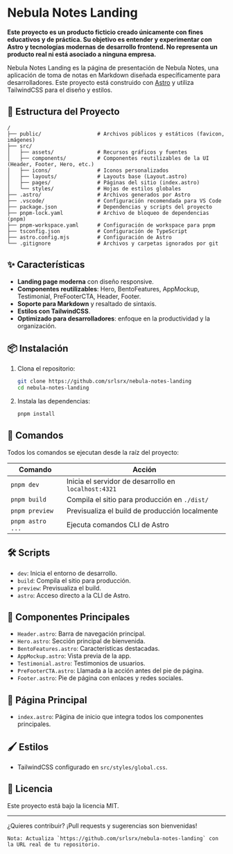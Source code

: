 # Nebula Notes Landing

**Este proyecto es un producto ficticio creado únicamente con fines educativos y de práctica. Su objetivo es entender y experimentar con Astro y tecnologías modernas de desarrollo frontend. No representa un producto real ni está asociado a ninguna empresa.**

Nebula Notes Landing es la página de presentación de Nebula Notes, una aplicación de toma de notas en Markdown diseñada específicamente para desarrolladores. Este proyecto está construido con [Astro](https://astro.build/) y utiliza TailwindCSS para el diseño y estilos.

## 🚀 Estructura del Proyecto

```
/
├── public/                  # Archivos públicos y estáticos (favicon, imágenes)
├── src/
│   ├── assets/              # Recursos gráficos y fuentes
│   ├── components/          # Componentes reutilizables de la UI (Header, Footer, Hero, etc.)
│   ├── icons/               # Iconos personalizados
│   ├── layouts/             # Layouts base (Layout.astro)
│   ├── pages/               # Páginas del sitio (index.astro)
│   └── styles/              # Hojas de estilos globales
├── .astro/                  # Archivos generados por Astro
├── .vscode/                 # Configuración recomendada para VS Code
├── package.json             # Dependencias y scripts del proyecto
├── pnpm-lock.yaml           # Archivo de bloqueo de dependencias (pnpm)
├── pnpm-workspace.yaml      # Configuración de workspace para pnpm
├── tsconfig.json            # Configuración de TypeScript
├── astro.config.mjs         # Configuración de Astro
└── .gitignore               # Archivos y carpetas ignorados por git
```

## ✨ Características

- **Landing page moderna** con diseño responsive.
- **Componentes reutilizables**: Hero, BentoFeatures, AppMockup, Testimonial, PreFooterCTA, Header, Footer.
- **Soporte para Markdown** y resaltado de sintaxis.
- **Estilos con TailwindCSS**.
- **Optimizado para desarrolladores**: enfoque en la productividad y la organización.

## 📦 Instalación

1. Clona el repositorio:
   ```sh
   git clone https://github.com/srlsrx/nebula-notes-landing
   cd nebula-notes-landing
   ```

2. Instala las dependencias:
   ```sh
   pnpm install
   ```

## 🧞 Comandos

Todos los comandos se ejecutan desde la raíz del proyecto:

| Comando         | Acción                                               |
|-----------------|-----------------------------------------------------|
| `pnpm dev`      | Inicia el servidor de desarrollo en `localhost:4321`|
| `pnpm build`    | Compila el sitio para producción en `./dist/`       |
| `pnpm preview`  | Previsualiza el build de producción localmente      |
| `pnpm astro ...`| Ejecuta comandos CLI de Astro                       |

## 🛠️ Scripts

- `dev`: Inicia el entorno de desarrollo.
- `build`: Compila el sitio para producción.
- `preview`: Previsualiza el build.
- `astro`: Acceso directo a la CLI de Astro.

## 🧩 Componentes Principales

- `Header.astro`: Barra de navegación principal.
- `Hero.astro`: Sección principal de bienvenida.
- `BentoFeatures.astro`: Características destacadas.
- `AppMockup.astro`: Vista previa de la app.
- `Testimonial.astro`: Testimonios de usuarios.
- `PreFooterCTA.astro`: Llamada a la acción antes del pie de página.
- `Footer.astro`: Pie de página con enlaces y redes sociales.

## 📄 Página Principal

- `index.astro`: Página de inicio que integra todos los componentes principales.

## 🖌️ Estilos

- TailwindCSS configurado en `src/styles/global.css`.

## 📝 Licencia

Este proyecto está bajo la licencia MIT.

---

¿Quieres contribuir? ¡Pull requests y sugerencias son bienvenidas!

```
Nota: Actualiza `https://github.com/srlsrx/nebula-notes-landing` con la URL real de tu repositorio.
